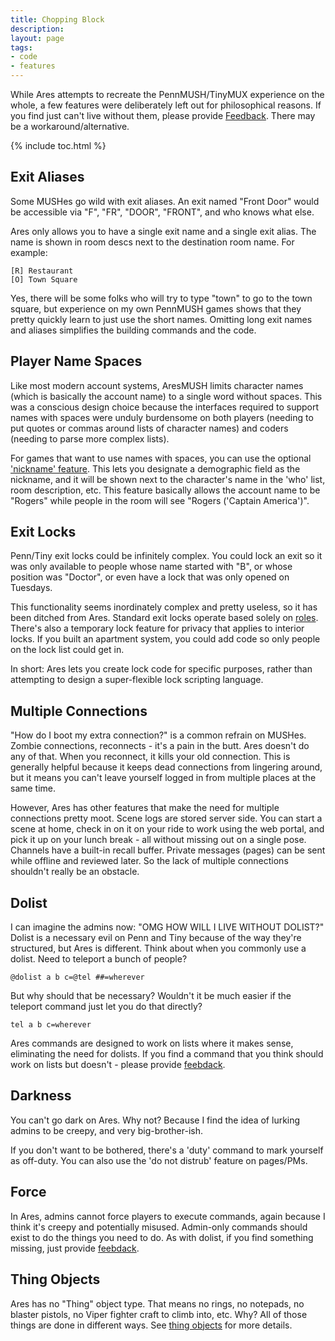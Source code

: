 ```yaml
---
title: Chopping Block
description: 
layout: page
tags:
- code
- features
---
```


While Ares attempts to recreate the PennMUSH/TinyMUX experience on the whole, a few features were deliberately left out for philosophical reasons.  If you find just can't live without them, please provide [Feedback](/feedback.html). There may be a workaround/alternative.

{% include toc.html %}

## Exit Aliases

Some MUSHes go wild with exit aliases.  An exit named "Front Door" would be accessible via "F", "FR", "DOOR", "FRONT", and who knows what else.

Ares only allows you to have a single exit name and a single exit alias.  The name is shown in room descs next to the destination room name.  For example: 

    [R] Restaurant
    [O] Town Square

Yes, there will be some folks who will try to type "town" to go to the town square, but experience on my own PennMUSH games shows that they pretty quickly learn to just use the short names.  Omitting long exit names and aliases simplifies the building commands and the code.

## Player Name Spaces

Like most modern account systems, AresMUSH limits character names (which is basically the account name) to a single word without spaces.  This was a conscious design choice because the interfaces required to support names with spaces were unduly burdensome on both players (needing to put quotes or commas around lists of character names) and coders (needing to parse more complex lists).

For games that want to use names with spaces, you can use the optional ['nickname' feature](/tutorials/config/demographics.html).  This lets you designate a demographic field as the nickname, and it will be shown next to the character's name in the 'who' list, room description, etc.  This feature basically allows the account name to be "Rogers" while people in the room will see "Rogers ('Captain America')". 

## Exit Locks

Penn/Tiny exit locks could be infinitely complex.  You could lock an exit so it was only available to people whose name started with "B", or whose position was "Doctor", or even have a lock that was only opened on Tuesdays.

This functionality seems inordinately complex and pretty useless, so it has been ditched from Ares.  Standard exit locks operate based solely on [roles](/tutorials/manage/roles.html).  There's also a temporary lock feature for privacy that applies to interior locks.  If you built an apartment system, you could add code so only people on the lock list could get in.  

In short: Ares lets you create lock code for specific purposes, rather than attempting to design a super-flexible lock scripting language.

## Multiple Connections

"How do I boot my extra connection?" is a common refrain on MUSHes.  Zombie connections, reconnects - it's a pain in the butt.  Ares doesn't do any of that.  When you reconnect, it kills your old connection.  This is generally helpful because it keeps dead connections from lingering around, but it means you can't leave yourself logged in from multiple places at the same time.  

However, Ares has other features that make the need for multiple connections pretty moot.  Scene logs are stored server side.  You can start a scene at home, check in on it on your ride to work using the web portal, and pick it up on your lunch break - all without missing out on a single pose.  Channels have a built-in recall buffer.  Private messages (pages) can be sent while offline and reviewed later.  So the lack of multiple connections shouldn't really be an obstacle.

## Dolist

I can imagine the admins now:  "OMG HOW WILL I LIVE WITHOUT DOLIST?"   Dolist is a necessary evil on Penn and Tiny because of the way they're structured, but Ares is different.  Think about when you commonly use a dolist.  Need to teleport a bunch of people?  

    @dolist a b c=@tel ##=wherever

But why should that be necessary?  Wouldn't it be much easier if the teleport command just let you do that directly?

    tel a b c=wherever

Ares commands are designed to work on lists where it makes sense, eliminating the need for dolists.  If you find a command that you think should work on lists but doesn't - please provide [feebdack](/feedback.html).

## Darkness

You can't go dark on Ares.  Why not?  Because I find the idea of lurking admins to be creepy, and very big-brother-ish.

If you don't want to be bothered, there's a 'duty' command to mark yourself as off-duty.  You can also use the 'do not distrub' feature on pages/PMs.

## Force

In Ares, admins cannot force players to execute commands, again because I think it's creepy and potentially misused.  Admin-only commands should exist to do the things you need to do.  As with dolist, if you find something missing, just provide [feebdack](/feedback.html).

## Thing Objects

Ares has no "Thing" object type.  That means no rings, no notepads, no blaster pistols, no Viper fighter craft to climb into, etc.  Why?  All of those things are done in different ways. See [thing objects]({{site.baseurl}}/features/things.html) for more details.